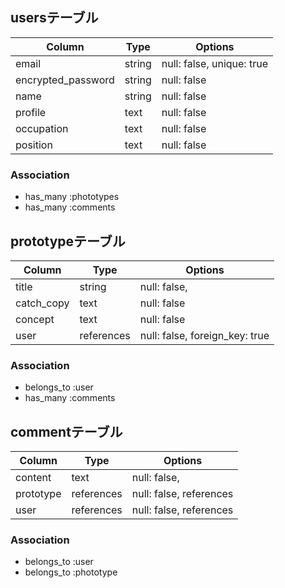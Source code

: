 ## usersテーブル

| Column               | Type   | Options                        |
| -------------------- | ------ | ------------------------------ |
| email                | string | null: false, unique: true      |
| encrypted_password   | string | null: false                    |
| name                 | string | null: false                    |
| profile              | text   | null: false                    |
| occupation           | text   | null: false                    |
| position             | text   | null: false                    |

### Association

- has_many :phototypes
- has_many :comments

## prototypeテーブル

| Column     | Type       | Options                        |
| ---------- | ---------- | ------------------------------ |
| title      | string     | null: false,                   |
| catch_copy | text       | null: false                    |
| concept    | text       | null: false                    |
| user       | references | null: false, foreign_key: true |

### Association

- belongs_to :user
- has_many :comments

## commentテーブル

| Column    | Type       | Options                 |
| --------- | ---------- | ----------------------- |
| content   | text       | null: false,            |
| prototype | references | null: false, references |
| user      | references | null: false, references |

### Association

- belongs_to :user
- belongs_to :phototype